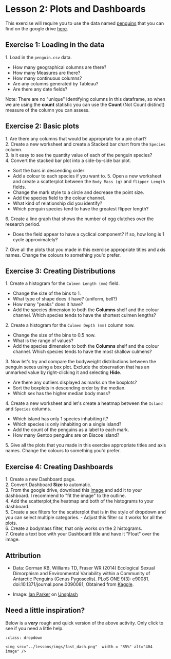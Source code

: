 #  Lesson 2: Plots and Dashboards 

This exercise will require you to use the data named [penguins](https://www.kaggle.com/parulpandey/palmer-archipelago-antarctica-penguin-data?select=penguins_lter.csv) that you can find on the google drive [here](https://drive.google.com/file/d/1-KHqO4AEbNmpudl0oW4MCgzYexTZO3MJ/view?usp=sharing). 


## Exercise 1: Loading in the data

1\. Load in the `penguin.csv` data.      
- How many geographical columns are there?
- How many Measures are there?
- How many continuous columns?
- Are any columns generated by Tableau?
- Are there any date fields?
  
Note: There are no "unique" Identifying columns in this dataframe, so when we are using the **count** statistic you can use the **Count** (Not Count distinct) measure of the column you can assess.  

## Exercise 2: Basic plots

1\. Are there any columns that would be appropriate for a pie chart?         
2\. Create a new worksheet and create a Stacked bar chart from the `Species` column.          
3\. Is it easy to see the quantity value of each of the penguin species?         
4\. Convert the stacked bar plot into a side-by-side bar plot.           
- Sort the bars in descending order 
- Add a colour to each species if you want to. 
5\. Open a new worksheet and create a scatterplot between the `Body Mass (g)` and `flipper Length` fields.             
- Change the mark style to a circle and decrease the point size. 
- Add the species field to the colour channel.
- What kind of relationship did you identify? 
- Which penguin species tend to have the greatest flipper length?       

6\. Create a line graph that shows the number of egg clutches over the research period.            
- Does the field appear to have a cyclical component? If so, how long is 1 cycle approximately? 

7\. Give all the plots that you made in this exercise appropriate titles and axis names. Change the colours to something you'd prefer.        



## Exercise 3: Creating Distributions 
1\. Create a histogram for the `Culmen Length (mm)` field.
- Change the size of the bins to 1.
- What type of shape does it have? (uniform, bell?)
- How many "peaks" does it have? 
- Add the species dimension to both the **Columns** shelf and the colour channel. Which species tends to have the shortest culmen lengths? 
  
2\. Create a histogram for the `Culmen Depth (mm)` column now. 
- Change the size of the bins to 0.5  now. 
- What is the range of values?
- Add the species dimension to both the **Columns** shelf and the colour channel. Which species tends to have the most shallow culmens? 
  
3\. Now let's try and compare the bodyweight distributions between the penguin sexes using a box plot. Exclude the observation that has an unmarked value by right-clicking it and selecting **Hide**.      
- Are there any outliers displayed as marks on the boxplots? 
- Sort the boxplots in descending order by the median. 
- Which sex has the higher median body mass?

4\. Create a new worksheet and let's create a heatmap between the `Island` and `Species` columns.       
- Which island has only 1 species inhabiting it?
- Which species is only inhabiting on a single island?
- Add the count of the penguins as a label to each mark.
- How many Gentoo penguins are on Biscoe island? 

5\. Give all the plots that you made in this exercise appropriate titles and axis names. Change the colours to something you'd prefer. 


## Exercise 4: Creating Dashboards  

1\. Create a new Dashboard page.           
2\. Convert Dashboard **Size** to automatic.                
3\. From the google drive, download this       [image](https://drive.google.com/file/d/10JhxST9v0axsBmKJ4ZR64lVicv8XQyTN/view?usp=sharing) and add it to your dashboard. I recommend to "fit the image" to the outline.                 
4\. Add the scatterplot,the heatmap and both of the histograms to your dashboard.                  
5\. Create a sex filters for the scatterplot that is in the style of dropdown and you can select multiple categories.      - Adjust this filter so it works for all the plots.     
6\. Create a bodymass filter, that only works on the 2 histograms.          
7\. Create a text box with your Dashboard title and have it "Float" over the image.            



## Attribution

- Data: Gorman KB, Williams TD, Fraser WR (2014) Ecological Sexual Dimorphism and Environmental Variability within a Community of Antarctic Penguins (Genus Pygoscelis). PLoS ONE 9(3): e90081. doi:10.1371/journal.pone.0090081, Obtained from [Kaggle](https://www.kaggle.com/parulpandey/palmer-archipelago-antarctica-penguin-data?select=penguins_lter.csv).

- Image: <a href="https://unsplash.com/@evanescentlight?utm_source=unsplash&utm_medium=referral&utm_content=creditCopyText">Ian Parker</a> on <a href="https://unsplash.com/s/photos/penguins?utm_source=unsplash&utm_medium=referral&utm_content=creditCopyText">Unsplash</a>
  
  
  
## Need a little inspiration? 

Below is a ***very*** rough and quick version of the above activity. Only click to see if you need a little help. 

```{admonition} Hayley's Fast Dash
:class: dropdown

<img src="../lessons/imgs/fast_dash.png"  width = "85%" alt="404 image" />

```



